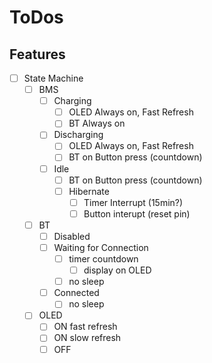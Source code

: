 # ToDos

## Features

- [ ] State Machine
  - [ ] BMS
    - [ ] Charging
      - [ ] OLED Always on, Fast Refresh
      - [ ] BT Always on
    - [ ] Discharging
      - [ ] OLED Always on, Fast Refresh
      - [ ] BT on Button press (countdown)
    - [ ] Idle
      - [ ] BT on Button press (countdown)
      - [ ] Hibernate
        - [ ] Timer Interrupt (15min?)
        - [ ] Button interupt (reset pin)
  - [ ] BT
    - [ ] Disabled
    - [ ] Waiting for Connection
      - [ ] timer countdown
        - [ ] display on OLED
      - [ ] no sleep
    - [ ] Connected
      - [ ] no sleep
  - [ ] OLED
    - [ ] ON fast refresh
    - [ ] ON slow refresh
    - [ ] OFF
